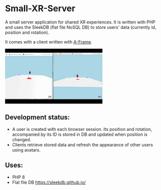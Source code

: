 # Small-XR-Server

A small server application for shared XR experiences. It is written with PHP and uses the SleekDB (flat file NoSQL DB) to store users' data (currently id, position and rotation).  

It comes with a client written with <a href="https://github.com/aframevr/aframe" target="new">A-Frame</a>. 

![Two users views](Test-1.gif)

## Development status:
- A user is created with each browser session. Its position and rotation, accompanied by its ID is stored in DB and updated when position is changed.
- Clients retrieve stored data and refresh the appearance of other users using avatars.

## Uses: 
- PHP 8
- Flat file DB https://sleekdb.github.io/
